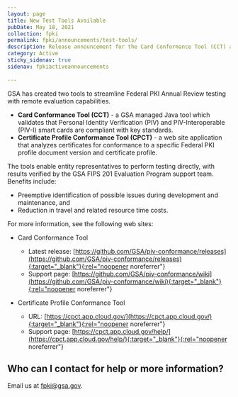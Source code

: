 ```yaml
---
layout: page
title: New Test Tools Available
pubDate: May 18, 2021
collection: fpki
permalink: fpki/announcements/test-tools/
description: Release announcement for the Card Conformance Tool (CCT) and Certificate Profile Conformance Tool (CPCT).
category: Active
sticky_sidenav: true
sidenav: fpkiactiveannouncements
      
---
```


GSA has created two tools to streamline Federal PKI Annual Review testing with remote evaluation capabilities.

-	**Card Conformance Tool (CCT)** - a GSA managed Java tool which validates that Personal Identity Verification (PIV) and PIV-Interoperable (PIV-I) smart cards are compliant with key standards.
-	**Certificate Profile Conformance Tool (CPCT)** - a web site application that analyzes certificates for conformance to a specific Federal PKI profile document version and certificate profile.
  
The tools enable entity representatives to perform testing directly, with results verified by the GSA FIPS 201 Evaluation Program support team. Benefits include:
-	Preemptive identification of possible issues during development and maintenance, and 
-	Reduction in travel and related resource time costs.

For more information, see the following web sites:
-	Card Conformance Tool 
     - Latest release: [https://github.com/GSA/piv-conformance/releases](https://github.com/GSA/piv-conformance/releases){:target="_blank"}{:rel="noopener noreferrer"} 
     - Support page: [https://github.com/GSA/piv-conformance/wiki](https://github.com/GSA/piv-conformance/wiki){:target="_blank"}{:rel="noopener noreferrer"} 

- Certificate Profile Conformance Tool 
     - URL: [https://cpct.app.cloud.gov/](https://cpct.app.cloud.gov/){:target="_blank"}{:rel="noopener noreferrer"} 
     - Support page: [https://cpct.app.cloud.gov/help/](https://cpct.app.cloud.gov/help/){:target="_blank"}{:rel="noopener noreferrer"}  

## Who can I contact for help or more information?
Email us at fpki@gsa.gov.
